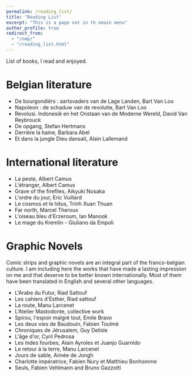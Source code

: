 ```yaml
---
permalink: /reading_list/
title: "Reading List"
excerpt: "This is a page not in th emain menu"
author_profile: true
redirect_from: 
  - "/nmp/"
  - "/reading_list.html"
---
```


List of books, I read and enjoyed.

Belgian literature
======

- De bourgondiërs : aartsvaders van de Lage Landen, Bart Van Loo
- Napoleon : de schaduw van de revolutie, Bart Van Loo
- Revolusi. Indonesië en het Onstaan van de Moderne Wereld, David Van Reybrouck
- De opgang, Stefan Hertmans
- Derrière la haine, Barbara Abel
- Et dans la jungle Dieu dansait, Alain Lallemand

International literature
======
- La peste, Albert Camus
- L'étranger, Albert Camus
- Grave of the fireflies, Aikyuki Nosaka
- L'ordre du jour, Eric Vuillard
- Le cosmos et le lotus, Trinh Xuan Thuan
- Far north, Marcel Theroux
- L'oiseau bleu d'Erzeroum, Ian Manook
- Le mage du Kremlin - Giuliano da Empoli

Graphic Novels
======
Comic strips and graphic novels are an integral part of the franco-belgian culture. I am including here the works that have made a lasting impression on me and that deserve to be better known internationally. Most of them have been translated in English and several other languages.

- L'Arabe du Futur, Riad Sattouf
- Les cahiers d'Esther, Riad sattouf
- La route, Manu Larcenet
- L'Atelier Mastodonte, collective work
- Spirou, l'espoir malgré tout, Emile Bravo
- Les deux vies de Baudouin, Fabien Toulmé
- Chroniques de Jérusalem, Guy Delisle
- L'âge d'or, Cyril Pedrosa
- Les Indes fourbes, Alain Ayroles et Juanjo Guarnido
- Le retour à la terre, Manu Larcenet
- Jours de sable, Aimée de Jongh
- Charlotte impératrice, Fabien Nury et Matthieu Bonhomme
- Seuls, Fabien Vehlmann and Bruno Gazzotti
